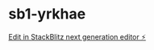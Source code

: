 # sb1-yrkhae

[Edit in StackBlitz next generation editor ⚡️](https://stackblitz.com/~/github.com/marcosfrias28/sb1-yrkhae)